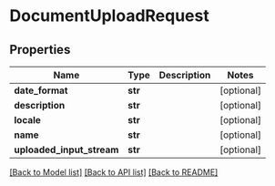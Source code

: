 # DocumentUploadRequest

## Properties
Name | Type | Description | Notes
------------ | ------------- | ------------- | -------------
**date_format** | **str** |  | [optional] 
**description** | **str** |  | [optional] 
**locale** | **str** |  | [optional] 
**name** | **str** |  | [optional] 
**uploaded_input_stream** | **str** |  | [optional] 

[[Back to Model list]](../README.md#documentation-for-models) [[Back to API list]](../README.md#documentation-for-api-endpoints) [[Back to README]](../README.md)


